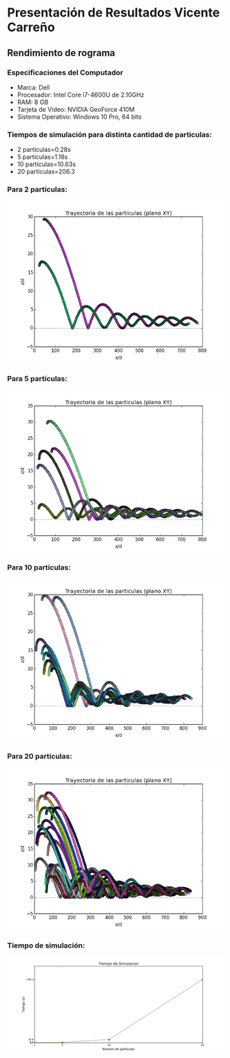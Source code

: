 # Presentación de Resultados Vicente Carreño
## Rendimiento de rograma
### Especificaciones del Computador
- Marca: Dell
- Procesador: Intel Core i7-4600U de 2.10GHz
- RAM: 8 GB
- Tarjeta de Video: NVIDIA GeoForce 410M
- Sistema Operativo: Windows 10 Pro, 64 bits

### Tiempos de simulación para distinta cantidad de particulas: 
- 2 partículas=0.28s 
- 5 partículas=1.18s
- 10 partículas=10.63s
- 20 partículas=206.3
### Para 2 partículas:
![Gráfico 2 Párticulas](https://github.com/nicolasilvac/MCOC-Proyecto-2/blob/master/%5BEntrega%204%5D/%5BVicente%20Carre%C3%B1o%5D/Im%C3%A1genes/Foto%20Simulaci%C3%B3n%202%20Particulas.png)
### Para 5 partículas:
![Gráfico 5 Párticulas](https://github.com/nicolasilvac/MCOC-Proyecto-2/blob/master/%5BEntrega%204%5D/%5BVicente%20Carre%C3%B1o%5D/Im%C3%A1genes/Foto%20Simulaci%C3%B3n%205%20Particulas.png)
### Para 10 partículas:
![Gráfico 10 Párticulas](https://github.com/nicolasilvac/MCOC-Proyecto-2/blob/master/%5BEntrega%204%5D/%5BVicente%20Carre%C3%B1o%5D/Im%C3%A1genes/Foto%20Simulaci%C3%B3n%2010%20Particulas.png)
### Para 20 partículas:
![Gráfico 20 Párticulas](https://github.com/nicolasilvac/MCOC-Proyecto-2/blob/master/%5BEntrega%204%5D/%5BVicente%20Carre%C3%B1o%5D/Im%C3%A1genes/Foto%20Simulaci%C3%B3n%2020%20particulas.png)
### Tiempo de simulación:
![Gráfico Tiempos](https://github.com/nicolasilvac/MCOC-Proyecto-2/blob/master/%5BEntrega%204%5D/%5BVicente%20Carre%C3%B1o%5D/Im%C3%A1genes/Gr%C3%A1fico%20de%20resultados.png)
